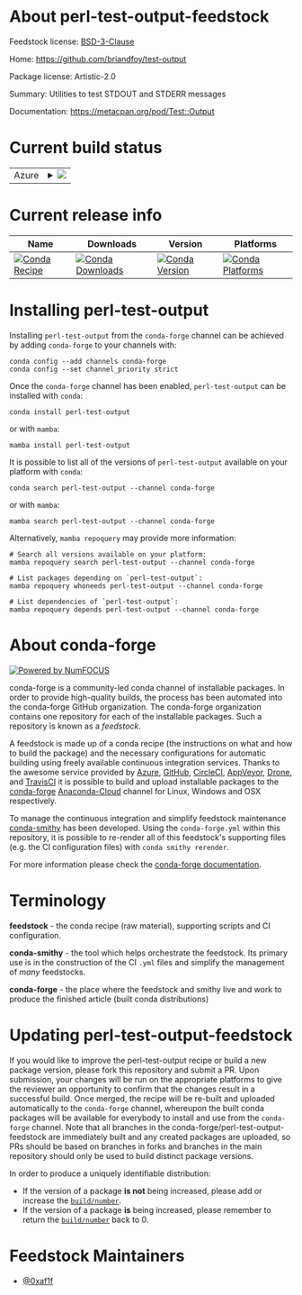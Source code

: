 About perl-test-output-feedstock
================================

Feedstock license: [BSD-3-Clause](https://github.com/conda-forge/perl-test-output-feedstock/blob/main/LICENSE.txt)

Home: https://github.com/briandfoy/test-output

Package license: Artistic-2.0

Summary: Utilities to test STDOUT and STDERR messages

Documentation: https://metacpan.org/pod/Test::Output

Current build status
====================


<table>
    
  <tr>
    <td>Azure</td>
    <td>
      <details>
        <summary>
          <a href="https://dev.azure.com/conda-forge/feedstock-builds/_build/latest?definitionId=15143&branchName=main">
            <img src="https://dev.azure.com/conda-forge/feedstock-builds/_apis/build/status/perl-test-output-feedstock?branchName=main">
          </a>
        </summary>
        <table>
          <thead><tr><th>Variant</th><th>Status</th></tr></thead>
          <tbody><tr>
              <td>linux_64</td>
              <td>
                <a href="https://dev.azure.com/conda-forge/feedstock-builds/_build/latest?definitionId=15143&branchName=main">
                  <img src="https://dev.azure.com/conda-forge/feedstock-builds/_apis/build/status/perl-test-output-feedstock?branchName=main&jobName=linux&configuration=linux%20linux_64_" alt="variant">
                </a>
              </td>
            </tr><tr>
              <td>osx_64</td>
              <td>
                <a href="https://dev.azure.com/conda-forge/feedstock-builds/_build/latest?definitionId=15143&branchName=main">
                  <img src="https://dev.azure.com/conda-forge/feedstock-builds/_apis/build/status/perl-test-output-feedstock?branchName=main&jobName=osx&configuration=osx%20osx_64_" alt="variant">
                </a>
              </td>
            </tr>
          </tbody>
        </table>
      </details>
    </td>
  </tr>
</table>

Current release info
====================

| Name | Downloads | Version | Platforms |
| --- | --- | --- | --- |
| [![Conda Recipe](https://img.shields.io/badge/recipe-perl--test--output-green.svg)](https://anaconda.org/conda-forge/perl-test-output) | [![Conda Downloads](https://img.shields.io/conda/dn/conda-forge/perl-test-output.svg)](https://anaconda.org/conda-forge/perl-test-output) | [![Conda Version](https://img.shields.io/conda/vn/conda-forge/perl-test-output.svg)](https://anaconda.org/conda-forge/perl-test-output) | [![Conda Platforms](https://img.shields.io/conda/pn/conda-forge/perl-test-output.svg)](https://anaconda.org/conda-forge/perl-test-output) |

Installing perl-test-output
===========================

Installing `perl-test-output` from the `conda-forge` channel can be achieved by adding `conda-forge` to your channels with:

```
conda config --add channels conda-forge
conda config --set channel_priority strict
```

Once the `conda-forge` channel has been enabled, `perl-test-output` can be installed with `conda`:

```
conda install perl-test-output
```

or with `mamba`:

```
mamba install perl-test-output
```

It is possible to list all of the versions of `perl-test-output` available on your platform with `conda`:

```
conda search perl-test-output --channel conda-forge
```

or with `mamba`:

```
mamba search perl-test-output --channel conda-forge
```

Alternatively, `mamba repoquery` may provide more information:

```
# Search all versions available on your platform:
mamba repoquery search perl-test-output --channel conda-forge

# List packages depending on `perl-test-output`:
mamba repoquery whoneeds perl-test-output --channel conda-forge

# List dependencies of `perl-test-output`:
mamba repoquery depends perl-test-output --channel conda-forge
```


About conda-forge
=================

[![Powered by
NumFOCUS](https://img.shields.io/badge/powered%20by-NumFOCUS-orange.svg?style=flat&colorA=E1523D&colorB=007D8A)](https://numfocus.org)

conda-forge is a community-led conda channel of installable packages.
In order to provide high-quality builds, the process has been automated into the
conda-forge GitHub organization. The conda-forge organization contains one repository
for each of the installable packages. Such a repository is known as a *feedstock*.

A feedstock is made up of a conda recipe (the instructions on what and how to build
the package) and the necessary configurations for automatic building using freely
available continuous integration services. Thanks to the awesome service provided by
[Azure](https://azure.microsoft.com/en-us/services/devops/), [GitHub](https://github.com/),
[CircleCI](https://circleci.com/), [AppVeyor](https://www.appveyor.com/),
[Drone](https://cloud.drone.io/welcome), and [TravisCI](https://travis-ci.com/)
it is possible to build and upload installable packages to the
[conda-forge](https://anaconda.org/conda-forge) [Anaconda-Cloud](https://anaconda.org/)
channel for Linux, Windows and OSX respectively.

To manage the continuous integration and simplify feedstock maintenance
[conda-smithy](https://github.com/conda-forge/conda-smithy) has been developed.
Using the ``conda-forge.yml`` within this repository, it is possible to re-render all of
this feedstock's supporting files (e.g. the CI configuration files) with ``conda smithy rerender``.

For more information please check the [conda-forge documentation](https://conda-forge.org/docs/).

Terminology
===========

**feedstock** - the conda recipe (raw material), supporting scripts and CI configuration.

**conda-smithy** - the tool which helps orchestrate the feedstock.
                   Its primary use is in the construction of the CI ``.yml`` files
                   and simplify the management of *many* feedstocks.

**conda-forge** - the place where the feedstock and smithy live and work to
                  produce the finished article (built conda distributions)


Updating perl-test-output-feedstock
===================================

If you would like to improve the perl-test-output recipe or build a new
package version, please fork this repository and submit a PR. Upon submission,
your changes will be run on the appropriate platforms to give the reviewer an
opportunity to confirm that the changes result in a successful build. Once
merged, the recipe will be re-built and uploaded automatically to the
`conda-forge` channel, whereupon the built conda packages will be available for
everybody to install and use from the `conda-forge` channel.
Note that all branches in the conda-forge/perl-test-output-feedstock are
immediately built and any created packages are uploaded, so PRs should be based
on branches in forks and branches in the main repository should only be used to
build distinct package versions.

In order to produce a uniquely identifiable distribution:
 * If the version of a package **is not** being increased, please add or increase
   the [``build/number``](https://docs.conda.io/projects/conda-build/en/latest/resources/define-metadata.html#build-number-and-string).
 * If the version of a package **is** being increased, please remember to return
   the [``build/number``](https://docs.conda.io/projects/conda-build/en/latest/resources/define-metadata.html#build-number-and-string)
   back to 0.

Feedstock Maintainers
=====================

* [@0xaf1f](https://github.com/0xaf1f/)

